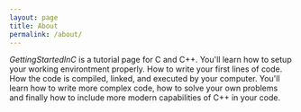 ```yaml
---
layout: page
title: About
permalink: /about/
---
```


*GettingStartedInC* is a tutorial page for C and C++. You'll learn how to setup your
working environtment properly. How to write your first lines of code. How the code
is compiled, linked, and executed by your computer. You'll learn how to write more 
complex code, how to solve your own problems and finally how to include more modern 
capabilities of C++ in your code.
